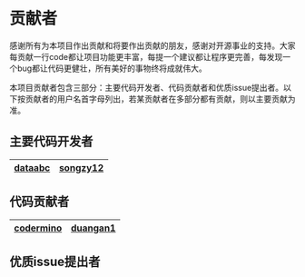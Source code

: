 # 贡献者

感谢所有为本项目作出贡献和将要作出贡献的朋友，感谢对开源事业的支持。大家每贡献一行code都让项目功能更丰富，每提一个建议都让程序更完善，每发现一个bug都让代码更健壮，所有美好的事物终将成就伟大。

本项目贡献者包含三部分：主要代码开发者、代码贡献者和优质issue提出者。以下按贡献者的用户名首字母列出，若某贡献者在多部分都有贡献，则以主要贡献为准。

## 主要代码开发者

|[dataabc](https://github.com/dataabc)  |[songzy12](https://github.com/songzy12) |
| - | - | 

## 代码贡献者

|[codermino](https://github.com/codermino)  |[duangan1](https://github.com/duangan1) |
| - | - |

## 优质issue提出者
